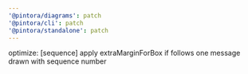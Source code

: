 ```yaml
---
'@pintora/diagrams': patch
'@pintora/cli': patch
'@pintora/standalone': patch
---
```


optimize: [sequence] apply extraMarginForBox if follows one message drawn with sequence number

